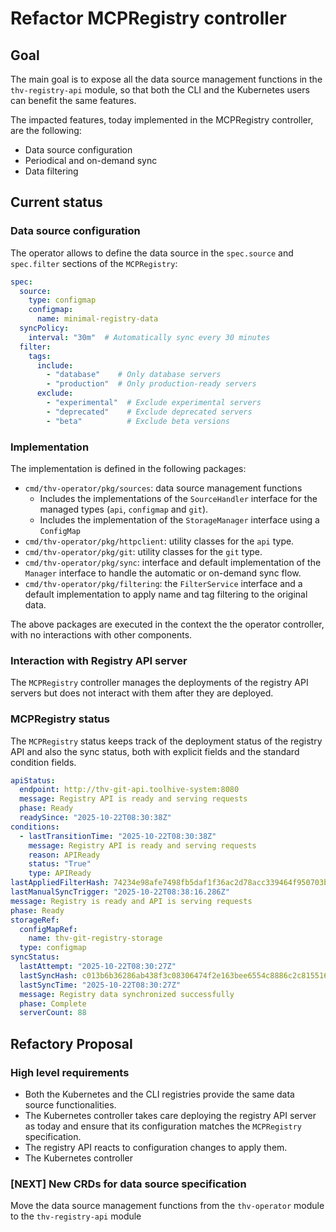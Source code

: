 # Refactor MCPRegistry controller
## Goal
The main goal is to expose all the data source management functions in the `thv-registry-api`
module, so that both the CLI and the Kubernetes users can benefit the same features.

The impacted features, today implemented in the MCPRegistry controller, are the following:
* Data source configuration
* Periodical and on-demand sync
* Data filtering

## Current status
### Data source configuration
The operator allows to define the data source in the `spec.source` and `spec.filter` sections of
the `MCPRegistry`:
```yaml
spec:
  source:
    type: configmap
    configmap:
      name: minimal-registry-data
  syncPolicy:
    interval: "30m"  # Automatically sync every 30 minutes
  filter:
    tags:
      include:
        - "database"    # Only database servers
        - "production"  # Only production-ready servers
      exclude:
        - "experimental"  # Exclude experimental servers
        - "deprecated"    # Exclude deprecated servers
        - "beta"          # Exclude beta versions
```
### Implementation
The implementation is defined in the following packages:
- `cmd/thv-operator/pkg/sources`: data source management functions
  - Includes the implementations of the `SourceHandler` interface for the managed types 
    (`api`, `configmap` and `git`).
  - Includes the implementation of the `StorageManager` interface using a `ConfigMap`
- `cmd/thv-operator/pkg/httpclient`: utility classes for the `api` type.
- `cmd/thv-operator/pkg/git`: utility classes for the `git` type.
- `cmd/thv-operator/pkg/sync`: interface and default implementation of the `Manager` interface to 
  handle the automatic or on-demand sync flow.
- `cmd/thv-operator/pkg/filtering`: the `FilterService` interface and a default implementation to
  apply name and tag filtering to the original data.

The above packages are executed in the context the the operator controller, with no interactions 
with other components.

### Interaction with Registry API server
The `MCPRegistry` controller manages the deployments of the registry API servers but does not
interact with them after they are deployed.

### MCPRegistry status
The `MCPRegistry` status keeps track of the deployment status of the registry API and also the sync
status, both with explicit fields and the standard condition fields.
```yaml
apiStatus:
  endpoint: http://thv-git-api.toolhive-system:8080
  message: Registry API is ready and serving requests
  phase: Ready
  readySince: "2025-10-22T08:30:38Z"
conditions:
  - lastTransitionTime: "2025-10-22T08:30:38Z"
    message: Registry API is ready and serving requests
    reason: APIReady
    status: "True"
    type: APIReady
lastAppliedFilterHash: 74234e98afe7498fb5daf1f36ac2d78acc339464f950703b8c019892f982b90b
lastManualSyncTrigger: "2025-10-22T08:38:16.286Z"
message: Registry is ready and API is serving requests
phase: Ready
storageRef:
  configMapRef:
    name: thv-git-registry-storage
  type: configmap
syncStatus:
  lastAttempt: "2025-10-22T08:30:27Z"
  lastSyncHash: c013b6b36286ab438f3c08306474f2e163bee6554c8886c2c8155164479cdf53
  lastSyncTime: "2025-10-22T08:30:27Z"
  message: Registry data synchronized successfully
  phase: Complete
  serverCount: 88
```
## Refactory Proposal
### High level requirements
- Both the Kubernetes and the CLI registries provide the same data source functionalities.
- The Kubernetes controller takes care deploying the registry API server as today and ensure
  that its configuration matches the `MCPRegistry` specification.
- The registry API reacts to configuration changes to apply them.
- The Kubernetes controller


### [NEXT] New CRDs for data source specification
Move the data source management functions from the `thv-operator` module to the `thv-registry-api` 
module